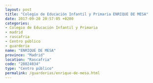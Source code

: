 ```yaml
---
layout: post
title: "Colegio de Educación Infantil y Primaria ENRIQUE DE MESA"
date: 2017-09-20 20:57:05 +0200
categories:
- Colegio de Educación Infantil y Primaria
- madrid
- rascafria
- Centro público
- guarderia
name: "ENRIQUE DE MESA"
province: "Madrid"
location: "Rascafria"
code: "28024034"
type: "Centro público"
permalink: /guarderias/enrique-de-mesa.html
---
```

